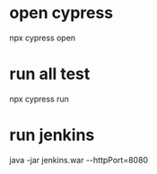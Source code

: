 # open cypress
 npx cypress open
 # run all test
 npx cypress run
 # run jenkins
 java -jar jenkins.war --httpPort=8080